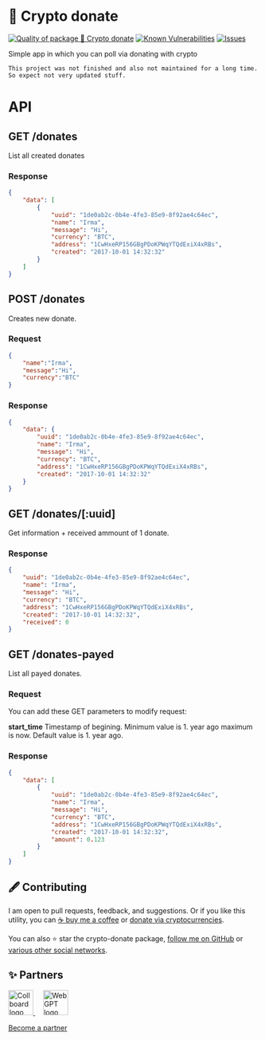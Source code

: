# 💸 Crypto donate

<!--Badges-->
<!--⚠️WARNING: This section was generated by https://github.com/hejny/batch-project-editor/blob/main/src/workflows/800-badges/badges.ts so every manual change will be overwritten.-->


[![Quality of package 💸 Crypto donate](https://packagequality.com/shield/crypto-donate.svg)](https://packagequality.com/#?package=crypto-donate)
[![Known Vulnerabilities](https://snyk.io/test/github/hejny/crypto-donate/badge.svg)](https://snyk.io/test/github/hejny/crypto-donate)
[![Issues](https://img.shields.io/github/issues/hejny/crypto-donate.svg?style=flat)](https://github.com/hejny/crypto-donate/issues)
<!--[![License of 💸 Crypto donate](https://img.shields.io/github/license/hejny/crypto-donate.svg?style=flat)](https://github.com/hejny/crypto-donate/blob/main/LICENSE)-->
<!--[![NPM Version of 💸 Crypto donate](https://badge.fury.io/js/crypto-donate.svg)](https://www.npmjs.com/package/crypto-donate)-->

<!--/Badges-->


Simple app in which you can poll via donating with crypto


`This project was not finished and also not maintained for a long time. So expect not very updated stuff.`


# API

## GET /donates

List all created donates

### Response
```json
{
    "data": [
        {
            "uuid": "1de0ab2c-0b4e-4fe3-85e9-8f92ae4c64ec",
            "name": "Irma",
            "message": "Hi",
            "currency": "BTC",
            "address": "1CwHxeRP156GBgPDoKPWqYTQdExiX4xRBs",
            "created": "2017-10-01 14:32:32"
        }
    ]
}
```

## POST /donates
Creates new donate.

### Request
```json
{
    "name":"Irma",
    "message":"Hi",
    "currency":"BTC"
}
```

### Response
```json
{
    "data": {
        "uuid": "1de0ab2c-0b4e-4fe3-85e9-8f92ae4c64ec",
        "name": "Irma",
        "message": "Hi",
        "currency": "BTC",
        "address": "1CwHxeRP156GBgPDoKPWqYTQdExiX4xRBs",
        "created": "2017-10-01 14:32:32"
    }
}
```

## GET /donates/[:uuid]

Get information + received ammount of 1 donate.

### Response
```json
{
    "uuid": "1de0ab2c-0b4e-4fe3-85e9-8f92ae4c64ec",
    "name": "Irma",
    "message": "Hi",
    "currency": "BTC",
    "address": "1CwHxeRP156GBgPDoKPWqYTQdExiX4xRBs",
    "created": "2017-10-01 14:32:32",
    "received": 0
}
```

## GET /donates-payed

List all payed donates.

### Request

You can add these GET parameters to modify request:

**start_time**
Timestamp of begining.
Minimum value is 1. year ago maximum is now.
Default value is 1. year ago.

### Response
```json
{
    "data": [
        {
            "uuid": "1de0ab2c-0b4e-4fe3-85e9-8f92ae4c64ec",
            "name": "Irma",
            "message": "Hi",
            "currency": "BTC",
            "address": "1CwHxeRP156GBgPDoKPWqYTQdExiX4xRBs",
            "created": "2017-10-01 14:32:32",
            "amount": 0.123
        }
    ]
}
```



<!--Contributing-->
<!--⚠️WARNING: This section was generated by https://github.com/hejny/batch-project-editor/blob/main/src/workflows/810-contributing/contributing.ts so every manual change will be overwritten.-->

## 🖋️ Contributing

I am open to pull requests, feedback, and suggestions. Or if you like this utility, you can [☕ buy me a coffee](https://www.buymeacoffee.com/hejny) or [donate via cryptocurrencies](https://github.com/hejny/hejny/blob/main/documents/crypto.md).

You can also ⭐ star the crypto-donate package, [follow me on GitHub](https://github.com/hejny) or [various other social networks](https://www.pavolhejny.com/contact/).

<!--/Contributing-->


<!--Partners-->
<!--⚠️WARNING: This section was generated by https://github.com/hejny/batch-project-editor/blob/main/src/workflows/820-partners/partners.ts so every manual change will be overwritten.-->

## ✨ Partners


<a href="https://collboard.com/">
  <img src="https://collboard.fra1.cdn.digitaloceanspaces.com/assets/18.12.1/logo-small.png" alt="Collboard logo" width="50"  />
</a>
&nbsp;&nbsp;&nbsp;
<a href="https://webgpt.cz/?partner=ph&utm_medium=referral&utm_source=github-readme&utm_campaign=partner-ph">
  <img src="https://webgpt.cz/_next/static/media/webgpt-blue.e2bf1fff.png" alt="WebGPT logo" width="50"  />
</a>


[Become a partner](https://www.pavolhejny.com/contact/)

<!--/Partners-->